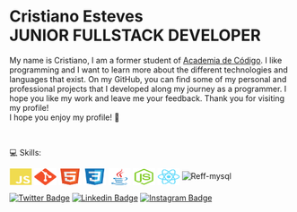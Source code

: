 
<h1>Cristiano Esteves<br>JUNIOR FULLSTACK DEVELOPER</h1>

<p align="left"> 
  My name is Cristiano, I am a former student of <a href="https://www.academiadecodigo.org/">Academia de Código</a>. I like programming and I want to learn more about the different technologies and languages that exist. On my GitHub, you can find some of my personal and professional projects that I developed along my journey as a programmer. I hope you like my work and leave me your feedback. Thank you for visiting my profile!<br> I hope you enjoy my profile! 🚀
</p>
<br>

<p align="left">
  💻 Skills:
  <div style="display: inline_block">
  <img align="center" alt="Reff-Js" height="30" width="40" src="https://raw.githubusercontent.com/devicons/devicon/master/icons/javascript/javascript-plain.svg">
  <img align="center" alt="Reff-Git" height="30" width="40" src="https://raw.githubusercontent.com/devicons/devicon/master/icons/git/git-original.svg">
  <img align="center" alt="Reff-HTML" height="30" width="40" src="https://raw.githubusercontent.com/devicons/devicon/master/icons/html5/html5-original.svg">
  <img align="center" alt="Reff-CSS" height="30" width="40" src="https://raw.githubusercontent.com/devicons/devicon/master/icons/css3/css3-original.svg">
  <img align="center" alt="Reff-Java" height="30" width="40" src="https://raw.githubusercontent.com/devicons/devicon/master/icons/java/java-original.svg">
  <img align="center" alt="Reff-NodeJs" height="30" width="40" src="https://raw.githubusercontent.com/devicons/devicon/master/icons/nodejs/nodejs-original.svg">
  <img align="center" alt="Reff-React" height="30" width="40" src="https://raw.githubusercontent.com/devicons/devicon/master/icons/react/react-original.svg">
  <img aling="center" alt="Reff-mysql" height="30" width="0" src="https://cdn-icons-png.flaticon.com/512/919/919836.png">
</div>
</p>

[![Twitter Badge](https://img.shields.io/badge/-Twitter-1DA1F2?style=flat-square&logo=Twitter&logoColor=white&link=https://twitter.com/fulano)](https://twitter.com/fulano)
[![Linkedin Badge](https://img.shields.io/badge/-LinkedIn-blue?style=flat-square&logo=Linkedin&logoColor=white&link=https://www.linkedin.com/in/fulano/)](https://www.linkedin.com/in/fulano/)
[![Instagram Badge](https://img.shields.io/badge/-Instagram-E4405F?style=flat-square&logo=Instagram&logoColor=white&link=https://www.instagram.com/fulano/)](https://www.instagram.com/fulano/)

<div><br><br></div>
  
  <div> 
  
</div>
